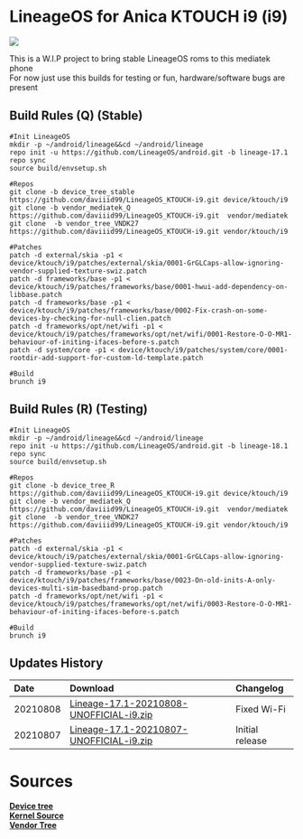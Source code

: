 # LineageOS for Anica KTOUCH i9 (i9)

<img src="https://upload.wikimedia.org/wikipedia/commons/thumb/b/b2/Lineage_OS_logo.svg/2560px-Lineage_OS_logo.svg.png">

This is a W.I.P project to bring stable LineageOS roms to this mediatek phone<br/>
For now just use this builds for testing or fun, hardware/software bugs are present

## Build Rules (Q) (Stable)
```
#Init LineageOS
mkdir -p ~/android/lineage&&cd ~/android/lineage
repo init -u https://github.com/LineageOS/android.git -b lineage-17.1
repo sync
source build/envsetup.sh

#Repos
git clone -b device_tree_stable https://github.com/daviiid99/LineageOS_KTOUCH-i9.git device/ktouch/i9
git clone -b vendor_mediatek_Q https://github.com/daviiid99/LineageOS_KTOUCH-i9.git  vendor/mediatek
git clone  -b vendor_tree_VNDK27 https://github.com/daviiid99/LineageOS_KTOUCH-i9.git vendor/ktouch/i9

#Patches
patch -d external/skia -p1 < device/ktouch/i9/patches/external/skia/0001-GrGLCaps-allow-ignoring-vendor-supplied-texture-swiz.patch
patch -d frameworks/base -p1 < device/ktouch/i9/patches/frameworks/base/0001-hwui-add-dependency-on-libbase.patch
patch -d frameworks/base -p1 < device/ktouch/i9/patches/frameworks/base/0002-Fix-crash-on-some-devices-by-checking-for-null-clien.patch
patch -d frameworks/opt/net/wifi -p1 < device/ktouch/i9/patches/frameworks/opt/net/wifi/0001-Restore-O-O-MR1-behaviour-of-initing-ifaces-before-s.patch
patch -d system/core -p1 < device/ktouch/i9/patches/system/core/0001-rootdir-add-support-for-custom-ld-template.patch

#Build
brunch i9
```

## Build Rules (R) (Testing)
```
#Init LineageOS
mkdir -p ~/android/lineage&&cd ~/android/lineage
repo init -u https://github.com/LineageOS/android.git -b lineage-18.1
repo sync
source build/envsetup.sh

#Repos
git clone -b device_tree_R https://github.com/daviiid99/LineageOS_KTOUCH-i9.git device/ktouch/i9
git clone -b vendor_mediatek_Q https://github.com/daviiid99/LineageOS_KTOUCH-i9.git  vendor/mediatek
git clone  -b vendor_tree_VNDK27 https://github.com/daviiid99/LineageOS_KTOUCH-i9.git vendor/ktouch/i9

#Patches
patch -d external/skia -p1 < device/ktouch/i9/patches/external/skia/0001-GrGLCaps-allow-ignoring-vendor-supplied-texture-swiz.patch
patch -d frameworks/base -p1 < device/ktouch/i9/patches/frameworks/base/0023-On-old-inits-A-only-devices-multi-sim-basedband-prop.patch
patch -d frameworks/opt/net/wifi -p1 < device/ktouch/i9/patches/frameworks/opt/net/wifi/0003-Restore-O-O-MR1-behaviour-of-initing-ifaces-before-s.patch

#Build
brunch i9
```



## Updates History

|   Date                 | Download                  | Changelog |
| :----------------------| :-------------------------------- | :--------------------------|
|20210808                |    <a href="https://github.com/daviiid99/LineageOS_KTOUCH-i9/releases/tag/20210808">Lineage-17.1-20210808-UNOFFICIAL-i9.zip</a> | Fixed Wi-Fi
|20210807                |    <a href="https://github.com/daviiid99/LineageOS_KTOUCH-i9/releases/tag/20210807">Lineage-17.1-20210807-UNOFFICIAL-i9.zip</a>  | Initial release

# Sources
<b><a href="https://github.com/daviiid99/android_device_ktouch_i9">Device tree</a><br/></b>
<b><a href="https://github.com/daviiid99/kernel_ktouch_i9">Kernel Source</a></b><br/>
<b><a href="https://github.com/daviiid99/android_vendor_ktouch_i9">Vendor Tree</a></b>
